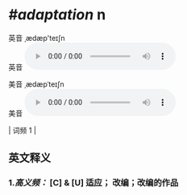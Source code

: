 # ***\#adaptation*** n
英音 ˌædæp'teɪʃn  
英音
<audio src="./media/adaptation-B.aac" controls="controls"></audio>

美音 ˌædæpˈteɪʃn  
美音
<audio src="./media/adaptation.aac" controls="controls"></audio>



| 词频 1 |  

英文释义
---
### 1.*高义频：* **[C] & [U] 适应； 改编；改编的作品**  


